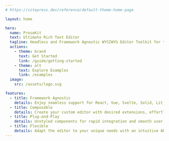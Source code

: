 ```yaml
---
# https://vitepress.dev/reference/default-theme-home-page

layout: home

hero:
  name: ProseKit
  text: Ultimate Rich Text Editor
  tagline: Headless and Framework Agnostic WYSIWYG Editor Toolkit for the Web.
  actions:
    - theme: brand
      text: Get Started
      link: /guide/getting-started
    - theme: alt
      text: Explore Examples
      link: /examples
  image:
    src: /assets/logo.svg

features:
  - title: Framework Agnostic
    details: Enjoy seamless support for React, Vue, Svelte, Solid, Lit and vanilla JS.
  - title: Composable
    details: Create your custom editor with desired extensions, effortlessly overriding any behavior.
  - title: Plug-and-Play
    details: Unstyled components for rapid integration and smooth user experience.
  - title: Flexible
    details: Adapt the editor to your unique needs with an intuitive API.
---
```


<script setup>
import { DemoEditor } from './components/demo-editor-dynamic'
</script>

<DemoEditor />

<style>
.VPHero.has-image * {
  text-wrap: balance;
}

.VPHero.has-image .main .name {
  max-width: 100%;
}

.VPHero.has-image .main .text {
  max-width: 100%;
}

.VPHero.has-image .main .tagline {
  max-width: 100%;
}

@media (min-width: 960px) {
  .VPHero.has-image .text {
    font-size: 50px;
  }

  .VPHero.has-image .VPImage {
    max-width: 100%;
    max-height: 100%;
    height: 300px;
    padding-left: 32px;
  }

  .VPHero.has-image .image-container {
    transform: translate(0px, -32px);
  }
}
</style>
